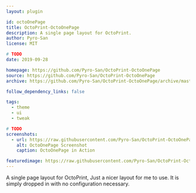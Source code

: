 ```yaml
---
layout: plugin

id: octoOnePage
title: OctoPrint-OctoOnePage
description: A single page layout for OctoPrint.
author: Pyro-San
license: MIT

# TODO
date: 2019-09-28

homepage: https://github.com/Pyro-San/OctoPrint-OctoOnePage
source: https://github.com/Pyro-San/OctoPrint-OctoOnePage
archive: https://github.com/Pyro-San/OctoPrint-OctoOnePage/archive/master.zip

follow_dependency_links: false

tags:
  - theme
  - ui
  - tweak

# TODO
screenshots:
  - url: https://raw.githubusercontent.com/Pyro-San/OctoPrint-OctoOnePage/master/assets/octoprint_1.png
    alt: OctoOnePage Screenshot
    caption: OctoOnePage in Action

featuredimage: https://raw.githubusercontent.com/Pyro-San/OctoPrint-OctoOnePage/master/assets/octoprint_1.png
---
```


A single page layout for OctoPrint, Just a nicer layout for me to use. It is simply dropped in with no configuration necessary.
